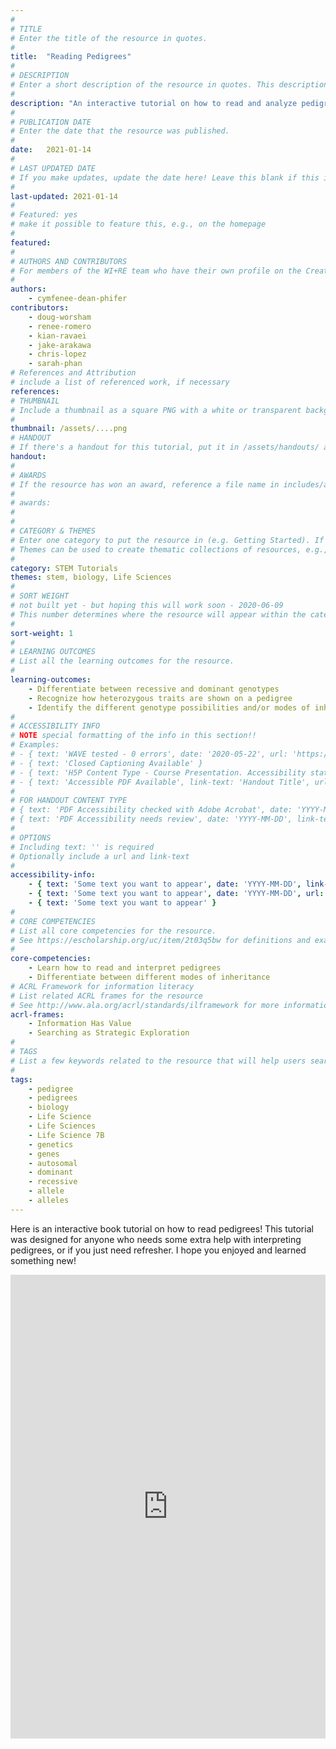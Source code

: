 ```yaml
---
#
# TITLE
# Enter the title of the resource in quotes.
#
title:  "Reading Pedigrees"
#
# DESCRIPTION
# Enter a short description of the resource in quotes. This description will appear on the list page as a preview, but not on the tutorial/workshop itself.
#
description: "An interactive tutorial on how to read and analyze pedigrees!"
#
# PUBLICATION DATE
# Enter the date that the resource was published.
#
date:   2021-01-14
#
# LAST UPDATED DATE
# If you make updates, update the date here! Leave this blank if this is being published for the first time.
#
last-updated: 2021-01-14
#
# Featured: yes
# make it possible to feature this, e.g., on the homepage
#
featured: 
#
# AUTHORS AND CONTRIBUTORS
# For members of the WI+RE team who have their own profile on the Creative Team page, enter the name as firstname-lastname (e.g. doug-worsham). For community partners who don't have their own profile on the WI+RE site, enter their name as Firstname Lastname (e.g. Gene Block). The names will appear in the order you enter them.
#
authors:
    - cymfenee-dean-phifer
contributors:
    - doug-worsham
    - renee-romero
    - kian-ravaei
    - jake-arakawa
    - chris-lopez
    - sarah-phan
# References and Attribution
# include a list of referenced work, if necessary
references:
# THUMBNAIL
# Include a thumbnail as a square PNG with a white or transparent background. Our standard dimensions are 250x250 px, but any size square will do. Thumbnails for tutorials go in /assets/tutorials/thumbnails/, and for workshops, /assets/workshops/thumbnails/.
#
thumbnail: /assets/....png
# HANDOUT
# If there's a handout for this tutorial, put it in /assets/handouts/ and replace the three dots with the filename!
handout: 
#
# AWARDS
# If the resource has won an award, reference a file name in includes/awards/ without the .html. For example, if it was accepted to PRIMO, you would write "primo". If the award isn't in includes/awards, create a new award file!
#
# awards: 
#  
#
# CATEGORY & THEMES
# Enter one category to put the resource in (e.g. Getting Started). If you enter a category that doesn't already exist, a new category will be created on the WI+RE site.
# Themes can be used to create thematic collections of resources, e.g., stem, etc.
#
category: STEM Tutorials
themes: stem, biology, Life Sciences
#
# SORT WEIGHT
# not built yet - but hoping this will work soon - 2020-06-09
# This number determines where the resource will appear within the category. Larger numbers appear later within the category, and higher numbers appear earlier.
#
sort-weight: 1
#
# LEARNING OUTCOMES
# List all the learning outcomes for the resource.
#
learning-outcomes:
    - Differentiate between recessive and dominant genotypes
    - Recognize how heterozygous traits are shown on a pedigree
    - Identify the different genotype possibilities and/or modes of inheritance given an individual's parents/offspring
#
# ACCESSIBILITY INFO
# NOTE special formatting of the info in this section!!
# Examples:
# - { text: 'WAVE tested - 0 errors', date: '2020-05-22', url: 'https://wave.webaim.org/' }
# - { text: 'Closed Captioning Available' }
# - { text: 'H5P Content Type - Course Presentation. Accessibility status - Tested with no known problems', date: 'YYYY-MM-DD', url: 'https://h5p.org/documentation/installation/content-type-accessibility' }
# - { text: 'Accessible PDF Available', link-text: 'Handout Title', url: 'full-url' }
#
# FOR HANDOUT CONTENT TYPE
# { text: 'PDF Accessibility checked with Adobe Acrobat', date: 'YYYY-MM-DD' }
# { text: 'PDF Accessibility needs review', date: 'YYYY-MM-DD', link-text: 'Issue reported', url: 'link to issue' } 
#
# OPTIONS
# Including text: '' is required
# Optionally include a url and link-text
#
accessibility-info:
    - { text: 'Some text you want to appear', date: 'YYYY-MM-DD', link-text: 'The title of a link that appears next', url: 'https://uclalibrary.github.io/research-tips/full-url-here.html' }
    - { text: 'Some text you want to appear', date: 'YYYY-MM-DD', url: 'https://uclalibrary.github.io/research-tips/full-url-here.html' }
    - { text: 'Some text you want to appear' }
#
# CORE COMPETENCIES
# List all core competencies for the resource.
# See https://escholarship.org/uc/item/2t03q5bw for definitions and examples of each core competency
#
core-competencies:
    - Learn how to read and interpret pedigrees
    - Differentiate between different modes of inheritance
# ACRL Framework for information literacy
# List related ACRL frames for the resource
# See http://www.ala.org/acrl/standards/ilframework for more information
acrl-frames:
    - Information Has Value
    - Searching as Strategic Exploration
#
# TAGS
# List a few keywords related to the resource that will help users search for it.
#
tags:
    - pedigree
    - pedigrees
    - biology
    - Life Science
    - Life Sciences
    - Life Science 7B
    - genetics
    - genes
    - autosomal
    - dominant
    - recessive
    - allele
    - alleles
---
```

Here is an interactive book tutorial on how to read pedigrees! This tutorial was designed for anyone who needs some extra help with interpreting pedigrees, or if you just need refresher. I hope you enjoyed and learned something new!

<iframe src="https://ccle.ucla.edu/mod/hvp/embed.php?id=3441513" width="100%" height="742" frameborder="0" allowfullscreen="allowfullscreen"></iframe><script src="https://ccle.ucla.edu/mod/hvp/library/js/h5p-resizer.js" charset="UTF-8"></script>
